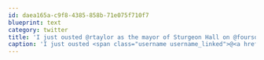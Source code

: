 ```yaml
---
id: daea165a-c9f8-4385-858b-71e075f710f7
blueprint: text
category: twitter
title: 'I just ousted @rtaylor as the mayor of Sturgeon Hall on @foursquare! http://4sq.com/6ZEniP'
caption: 'I just ousted <span class="username username_linked">@<a href="https://twitter.com/rtaylor" title="Elon Musk">rtaylor</a></span> as the mayor of Sturgeon Hall on @foursquare! http://4sq.com/6ZEniP'
---
```

